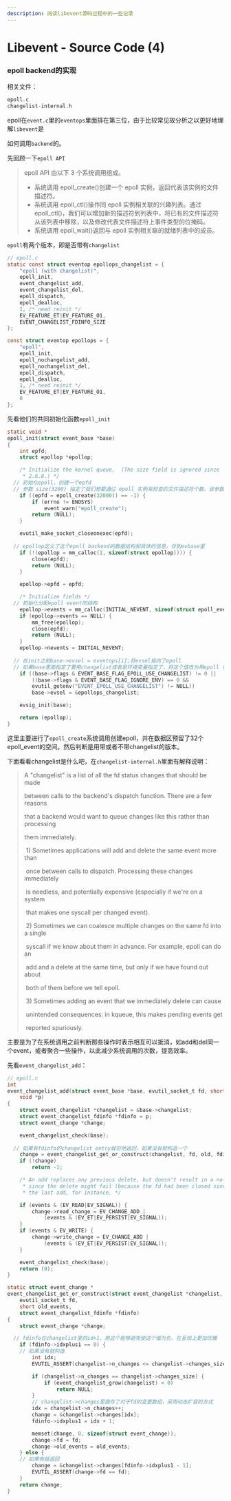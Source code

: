 ```yaml
---
description: 阅读libevent源码过程中的一些记录
---
```


# Libevent - Source Code \(4\)

### epoll backend的实现

相关文件：

```c
epoll.c
changelist-internal.h
```

epoll在`event.c`里的`eventops`里面排在第三位，由于比较常见故分析之以更好地理解`libevent`是

如何调用`backend`的。

先回顾一下`epoll API`

> epoll API 由以下 3 个系统调用组成。
>
> * 系统调用 epoll_create()创建一个 epoll 实例，返回代表该实例的文件描述符。
> * 系统调用 epoll_ctl()操作同 epoll 实例相关联的兴趣列表。通过 epoll_ctl()，我们可以增加新的描述符到列表中，将已有的文件描述符从该列表中移除，以及修改代表文件描述符上事件类型的位掩码。
> * 系统调用 epoll_wait()返回与 epoll 实例相关联的就绪列表中的成员。

`epoll`有两个版本，即是否带有`changelist`

```c
// epoll.c
static const struct eventop epollops_changelist = {
	"epoll (with changelist)",
	epoll_init,
	event_changelist_add,
	event_changelist_del,
	epoll_dispatch,
	epoll_dealloc,
	1, /* need reinit */
	EV_FEATURE_ET|EV_FEATURE_O1,
	EVENT_CHANGELIST_FDINFO_SIZE
};

const struct eventop epollops = {
	"epoll",
	epoll_init,
	epoll_nochangelist_add,
	epoll_nochangelist_del,
	epoll_dispatch,
	epoll_dealloc,
	1, /* need reinit */
	EV_FEATURE_ET|EV_FEATURE_O1,
	0
};
```

先看他们的共同初始化函数`epoll_init`

```c
static void *
epoll_init(struct event_base *base)
{
	int epfd;
	struct epollop *epollop;

	/* Initialize the kernel queue.  (The size field is ignored since
	 * 2.6.8.) */
  // 初始化epoll，创建一个epfd
  // 参数 size(3200) 指定了我们想要通过 epoll 实例来检查的文件描述符个数。该参数并不是一个上限，而是告诉内核应该如何为内部数据结构划分初始大小。
	if ((epfd = epoll_create(32000)) == -1) {
		if (errno != ENOSYS)
			event_warn("epoll_create");
		return (NULL);
	}

	evutil_make_socket_closeonexec(epfd);
  
  // epollop定义了这个epoll backend的数据结构和具体的信息，存到evbase里
	if (!(epollop = mm_calloc(1, sizeof(struct epollop)))) {
		close(epfd);
		return (NULL);
	}

	epollop->epfd = epfd;

	/* Initialize fields */
  // 初始化分配epoll event的结构
	epollop->events = mm_calloc(INITIAL_NEVENT, sizeof(struct epoll_event));
	if (epollop->events == NULL) {
		mm_free(epollop);
		close(epfd);
		return (NULL);
	}
	epollop->nevents = INITIAL_NEVENT;
  
  // 在init之前base->evsel = eventops[i];将evsel指向了epoll
  // 如果base里面指定了要用changelist或者是环境变量指定了，将这个值改为用epoll (with changelist)
	if ((base->flags & EVENT_BASE_FLAG_EPOLL_USE_CHANGELIST) != 0 ||
	    ((base->flags & EVENT_BASE_FLAG_IGNORE_ENV) == 0 &&
		evutil_getenv("EVENT_EPOLL_USE_CHANGELIST") != NULL))
		base->evsel = &epollops_changelist;

	evsig_init(base);

	return (epollop);
}
```

这里主要进行了`epoll_create`系统调用创建epoll，并在数据区预留了32个epoll_event的空间。然后判断是用带或者不带changelist的版本。

下面看看changelist是什么吧，在`changelist-internal.h`里面有解释说明：

>   A "changelist" is a list of all the fd status changes that should be made
>
>   between calls to the backend's dispatch function.  There are a few reasons
>
>   that a backend would want to queue changes like this rather than processing
>
>   them immediately.
>
> 
>
> ​    1) Sometimes applications will add and delete the same event more than
>
> ​       once between calls to dispatch.  Processing these changes immediately
>
> ​       is needless, and potentially expensive (especially if we're on a system
>
> ​       that makes one syscall per changed event).
>
> 
>
> ​    2) Sometimes we can coalesce multiple changes on the same fd into a single
>
> ​       syscall if we know about them in advance.  For example, epoll can do an
>
> ​       add and a delete at the same time, but only if we have found out about
>
> ​       both of them before we tell epoll.
>
> 
>
> ​    3) Sometimes adding an event that we immediately delete can cause
>
> ​       unintended consequences: in kqueue, this makes pending events get
>
> ​       reported spuriously.

主要是为了在系统调用之前判断那些操作时表示相互可以抵消，如add和del同一个event，或者聚合一些操作，以此减少系统调用的次数，提高效率。

先看`event_changelist_add`：

```c
// epoll.c
int
event_changelist_add(struct event_base *base, evutil_socket_t fd, short old, short events,
    void *p)
{
	struct event_changelist *changelist = &base->changelist;
	struct event_changelist_fdinfo *fdinfo = p;
	struct event_change *change;

	event_changelist_check(base);
	
  // 如果有fdinfo的changelist entry就将他返回，如果没有就构造一个
	change = event_changelist_get_or_construct(changelist, fd, old, fdinfo);
	if (!change)
		return -1;

	/* An add replaces any previous delete, but doesn't result in a no-op,
	 * since the delete might fail (because the fd had been closed since
	 * the last add, for instance. */

	if (events & (EV_READ|EV_SIGNAL)) {
		change->read_change = EV_CHANGE_ADD |
		    (events & (EV_ET|EV_PERSIST|EV_SIGNAL));
	}
	if (events & EV_WRITE) {
		change->write_change = EV_CHANGE_ADD |
		    (events & (EV_ET|EV_PERSIST|EV_SIGNAL));
	}

	event_changelist_check(base);
	return (0);
}

static struct event_change *
event_changelist_get_or_construct(struct event_changelist *changelist,
    evutil_socket_t fd,
    short old_events,
    struct event_changelist_fdinfo *fdinfo)
{
	struct event_change *change;

  // fdinfo在changelist里的id+1，用这个能够避免使这个值为负，在呈现上更加优雅
	if (fdinfo->idxplus1 == 0) {
    // 如果没有就构造
		int idx;
		EVUTIL_ASSERT(changelist->n_changes <= changelist->changes_size);

		if (changelist->n_changes == changelist->changes_size) {
			if (event_changelist_grow(changelist) < 0)
				return NULL;
		}
		// changelist->changes里面存了对于fd的变更数组，采用动态扩容的方式
		idx = changelist->n_changes++;
		change = &changelist->changes[idx];
		fdinfo->idxplus1 = idx + 1;

		memset(change, 0, sizeof(struct event_change));
		change->fd = fd;
		change->old_events = old_events;
	} else {
    // 如果有就返回
		change = &changelist->changes[fdinfo->idxplus1 - 1];
		EVUTIL_ASSERT(change->fd == fd);
	}
	return change;
}
```

